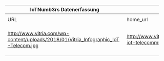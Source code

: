 |IoTNumb3rs Datenerfassung|||||||||||
| ---- | ---- | ---- | ---- | ---- | ---- | ---- | ---- | ---- | ---- | ---- |
||||||||||||
|URL|home_url|filename|device_class|device_count|market_class|market_volume|prognosis_year|publication_year|authorship_class|Dropbox folder|
|http://www.vitria.com/wp-content/uploads/2018/01/Vitria_Infographic_IoT-Telecom.jpg|http://www.vitria.com/infographic-iot-telecommunications/|file6_file5_SAG_vb-cumulocity-iot-infographic-utilities_Sep18_tcm414-175136.jpg||||||||marielledemuth/20181118-1200|

